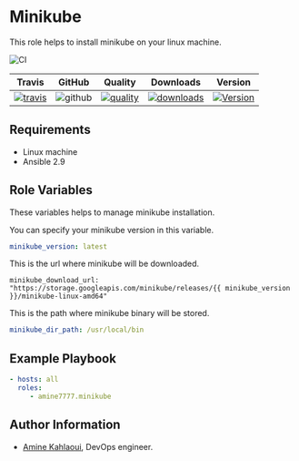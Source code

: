 Minikube
=========

This role helps to install minikube on your linux machine.

![CI](https://github.com/amine7777/install_minikube/workflows/CI/badge.svg?branch=master)




|Travis|GitHub|Quality|Downloads|Version|
|------|------|-------|---------|-------|
|[![travis](https://travis-ci.com/amine7777/install_minikube.svg?branch=master)](https://travis-ci.com/amine7777/install_minikube)|![github](https://github.com/amine7777/install_minikube/workflows/CI/badge.svg)|[![quality](https://img.shields.io/ansible/quality/49881)](https://galaxy.ansible.com/amine7777/minikube)|[![downloads](https://img.shields.io/ansible/role/d/49881)](https://galaxy.ansible.com/amine7777/minikube)|[![Version](https://img.shields.io/github/release/amine7777/install_minikube.svg)](https://github.com/amine7777/install_minikube/releases/)|








Requirements
------------
- Linux machine
- Ansible 2.9

Role Variables
--------------
These variables helps to manage minikube installation.

You can specify your minikube version in this variable.
```yaml
minikube_version: latest
```
This is the url where minikube will be downloaded.
```ỳaml
minikube_download_url: "https://storage.googleapis.com/minikube/releases/{{ minikube_version }}/minikube-linux-amd64"
```
This is the path where minikube binary will be stored.
```yaml
minikube_dir_path: /usr/local/bin
```

Example Playbook
----------------

```yaml
- hosts: all
  roles:
     - amine7777.minikube
```

Author Information
------------------

- [Amine Kahlaoui](https://github.com/amine7777), DevOps engineer.
